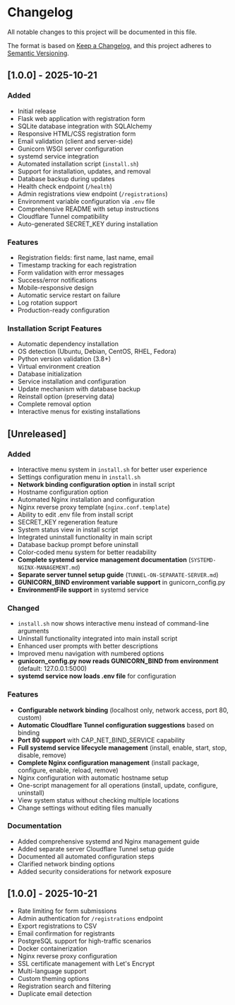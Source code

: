 # Changelog

All notable changes to this project will be documented in this file.

The format is based on [Keep a Changelog](https://keepachangelog.com/en/1.0.0/),
and this project adheres to [Semantic Versioning](https://semver.org/spec/v2.0.0.html).

## [1.0.0] - 2025-10-21

### Added
- Initial release
- Flask web application with registration form
- SQLite database integration with SQLAlchemy
- Responsive HTML/CSS registration form
- Email validation (client and server-side)
- Gunicorn WSGI server configuration
- systemd service integration
- Automated installation script (`install.sh`)
- Support for installation, updates, and removal
- Database backup during updates
- Health check endpoint (`/health`)
- Admin registrations view endpoint (`/registrations`)
- Environment variable configuration via `.env` file
- Comprehensive README with setup instructions
- Cloudflare Tunnel compatibility
- Auto-generated SECRET_KEY during installation

### Features
- Registration fields: first name, last name, email
- Timestamp tracking for each registration
- Form validation with error messages
- Success/error notifications
- Mobile-responsive design
- Automatic service restart on failure
- Log rotation support
- Production-ready configuration

### Installation Script Features
- Automatic dependency installation
- OS detection (Ubuntu, Debian, CentOS, RHEL, Fedora)
- Python version validation (3.8+)
- Virtual environment creation
- Database initialization
- Service installation and configuration
- Update mechanism with database backup
- Reinstall option (preserving data)
- Complete removal option
- Interactive menus for existing installations

## [Unreleased]

### Added
- Interactive menu system in `install.sh` for better user experience
- Settings configuration menu in `install.sh`
- **Network binding configuration option** in install script
- Hostname configuration option
- Automated Nginx installation and configuration
- Nginx reverse proxy template (`nginx.conf.template`)
- Ability to edit .env file from install script
- SECRET_KEY regeneration feature
- System status view in install script
- Integrated uninstall functionality in main script
- Database backup prompt before uninstall
- Color-coded menu system for better readability
- **Complete systemd service management documentation** (`SYSTEMD-NGINX-MANAGEMENT.md`)
- **Separate server tunnel setup guide** (`TUNNEL-ON-SEPARATE-SERVER.md`)
- **GUNICORN_BIND environment variable support** in gunicorn_config.py
- **EnvironmentFile support** in systemd service

### Changed
- `install.sh` now shows interactive menu instead of command-line arguments
- Uninstall functionality integrated into main install script
- Enhanced user prompts with better descriptions
- Improved menu navigation with numbered options
- **gunicorn_config.py now reads GUNICORN_BIND from environment** (default: 127.0.0.1:5000)
- **systemd service now loads .env file** for configuration

### Features
- **Configurable network binding** (localhost only, network access, port 80, custom)
- **Automatic Cloudflare Tunnel configuration suggestions** based on binding
- **Port 80 support** with CAP_NET_BIND_SERVICE capability
- **Full systemd service lifecycle management** (install, enable, start, stop, disable, remove)
- **Complete Nginx configuration management** (install package, configure, enable, reload, remove)
- Nginx configuration with automatic hostname setup
- One-script management for all operations (install, update, configure, uninstall)
- View system status without checking multiple locations
- Change settings without editing files manually

### Documentation
- Added comprehensive systemd and Nginx management guide
- Added separate server Cloudflare Tunnel setup guide
- Documented all automated configuration steps
- Clarified network binding options
- Added security considerations for network exposure

## [1.0.0] - 2025-10-21
- Rate limiting for form submissions
- Admin authentication for `/registrations` endpoint
- Export registrations to CSV
- Email confirmation for registrants
- PostgreSQL support for high-traffic scenarios
- Docker containerization
- Nginx reverse proxy configuration
- SSL certificate management with Let's Encrypt
- Multi-language support
- Custom theming options
- Registration search and filtering
- Duplicate email detection
